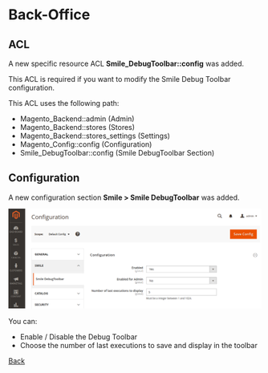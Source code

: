 # Back-Office

## ACL

A new specific resource ACL **Smile_DebugToolbar::config** was added.

This ACL is required if you want to modify the Smile Debug Toolbar configuration.

This ACL uses the following path:

- Magento_Backend::admin (Admin)
- Magento_Backend::stores (Stores)
- Magento_Backend::stores_settings (Settings)
- Magento_Config::config (Configuration)
- Smile_DebugToolbar::config (Smile DebugToolbar Section)

## Configuration

A new configuration section **Smile > Smile DebugToolbar** was added.

![configuration](images/screenshot-back-configuration.png)

You can:

- Enable / Disable the Debug Toolbar
- Choose the number of last executions to save and display in the toolbar

[Back](../README.md)
